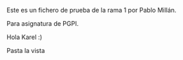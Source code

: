 Este es un fichero de prueba de la rama 1 por Pablo Millán.

Para asignatura de PGPI.

Hola Karel :)

Pasta la vista